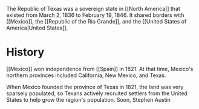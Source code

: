 The Republic of Texas was a sovereign state in [[North America]] that existed from March 2, 1836 to February 19, 1846. It shared borders with [[Mexico]], the [[Republic of the Rio Grande]], and the [[United States of America|United States]].
# History
[[Mexico]] won independence from [[Spain]] in 1821. At that time, Mexico's northern provinces included California, New Mexico, and Texas.

When Mexico founded the province of Texas in 1821, the land was very sparsely populated, so Texans actively recruited settlers from the United States to help grow the region's population. Soon, Stephen Austin 

